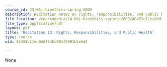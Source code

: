 ```yaml
---
course_id: 24-06j-bioethics-spring-2009
description: Recitation notes on rights, responsibilities, and public health.
file_location: /coursemedia/24-06j-bioethics-spring-2009/46451c11ec8ddff4bc901f5991b5e6d4_MIT24_06Js09_rec13.pdf
file_type: application/pdf
layout: pdf
title: 'Recitation 13: Rights, Responsibilities, and Public Health'
type: course
uid: 46451c11ec8ddff4bc901f5991b5e6d4

---
```

None